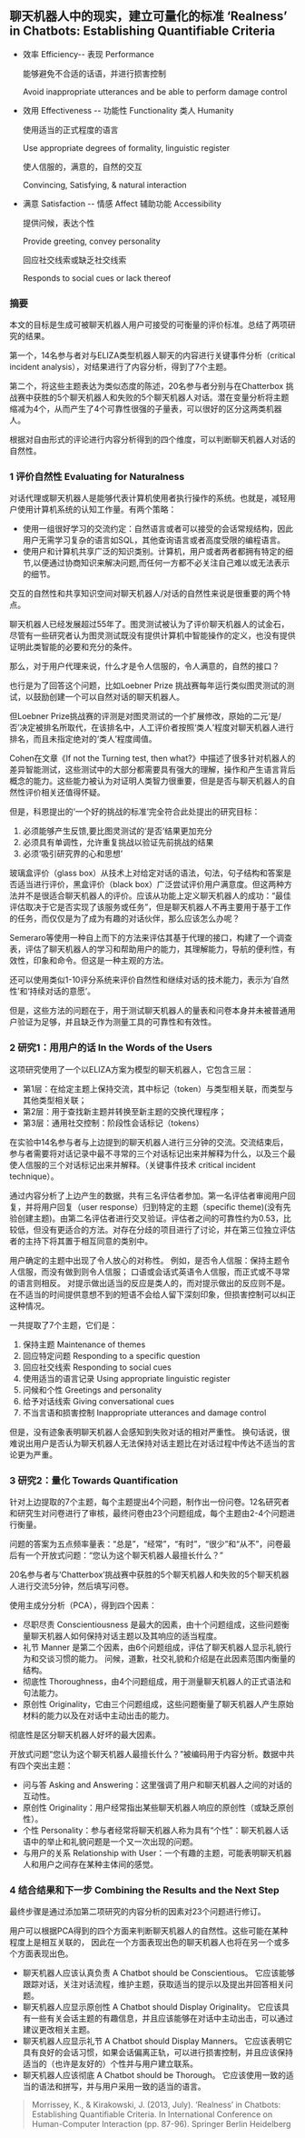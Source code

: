## 聊天机器人中的现实，建立可量化的标准                              ‘Realness’ in Chatbots: Establishing Quantifiable Criteria 

- 效率 Efficiency-- 表现 Performance    

  能够避免不合适的话语，并进行损害控制 

  Avoid inappropriate utterances and be able to perform damage control

- 效用 Effectiveness -- 功能性 Functionality  类人 Humanity

  使用适当的正式程度的语言

  Use appropriate degrees of formality, linguistic register

  使人信服的，满意的，自然的交互

  Convincing, Satisfying, & natural interaction

- 满意 Satisfaction -- 情感 Affect  辅助功能 Accessibility

  提供问候，表达个性

  Provide greeting, convey personality

  回应社交线索或缺乏社交线索

  Responds to social cues or lack thereof

### 摘要

本文的目标是生成可被聊天机器人用户可接受的可衡量的评价标准。总结了两项研究的结果。

第一个，14名参与者对与ELIZA类型机器人聊天的内容进行关键事件分析（critical incident analysis），对结果进行了内容分析，得到了7个主题。

第二个，将这些主题表达为类似态度的陈述，20名参与者分别与在Chatterbox 挑战赛中获胜的5个聊天机器人和失败的5个聊天机器人对话。潜在变量分析将主题缩减为4个，从而产生了4个可靠性很强的子量表，可以很好的区分这两类机器人。

根据对自由形式的评论进行内容分析得到的四个维度，可以判断聊天机器人对话的自然性。

### 1 评价自然性 Evaluating for Naturalness

对话代理或聊天机器人是能够代表计算机使用者执行操作的系统。也就是，减轻用户使用计算机系统的认知工作量。有两个策略：

- 使用一组很好学习的交流约定：自然语言或者可以接受的会话常规结构，因此用户无需学习复杂的语言如SQL，其他查询语言或者高度受限的编程语言。
- 使用户和计算机共享广泛的知识类别。计算机，用户或者两者都拥有特定的细节,以便通过协商知识来解决问题,而任何一方都不必关注自己难以或无法表示的细节。

交互的自然性和共享知识空间对聊天机器人/对话的自然性来说是很重要的两个特点。

聊天机器人已经发展超过55年了。图灵测试被认为了评价聊天机器人的试金石，尽管有一些研究者认为图灵测试既没有提供计算机中智能操作的定义，也没有提供证明此类智能的必要和充分的条件。

那么，对于用户代理来说，什么才是令人信服的，令人满意的，自然的接口？

也行是为了回答这个问题，比如Loebner Prize 挑战赛每年运行类似图灵测试的测试，以鼓励创建一个可以自然对话的聊天机器人。

但Loebner Prize挑战赛的评测是对图灵测试的一个扩展修改，原始的二元‘是/否’决定被排名所取代，在该排名中，人工评价者按照‘类人’程度对聊天机器人进行排名，而且未指定绝对的‘类人’程度阈值。

Cohen在文章《If not the Turning test, then what?》中描述了很多针对机器人的差异智能测试，这些测试中的大部分都需要具有强大的理解，操作和产生语言背后概念的能力。这些能力被认为对证明人类智力很重要，但是是否与聊天机器人的自然性评价相关还值得怀疑。

但是，科恩提出的‘一个好的挑战的标准’完全符合此处提出的研究目标：

1. 必须能够产生反馈,要比图灵测试的‘是否’结果更加充分
2. 必须具有单调性，允许重复挑战以验证先前挑战的结果
3. 必须‘吸引研究界的心和思想’

玻璃盒评价（glass box）从技术上对给定对话的语法，句法，句子结构和答案是否适当进行评价，黑盒评价（black box）广泛尝试评价用户满意度。但这两种方法并不是很适合聊天机器人的评价。应该从功能上定义聊天机器人的成功：“最佳评估取决于它是否实现了该服务或任务”，但是聊天机器人不再主要用于基于工作的任务，而仅仅是为了成为有趣的对话伙伴，那么应该怎么办呢？

Semeraro等使用一种自上而下的方法来评估其基于代理的接口，构建了一个调查表，评估了聊天机器人的学习和帮助用户的能力，其理解能力，导航的便利性，有效性，印象和命令。但这是一种主观的方法。

还可以使用类似1-10评分系统来评价自然性和继续对话的技术能力，表示为‘自然性’和‘持续对话的意愿’。

但是，这些方法的问题在于，用于测试聊天机器人的量表和问卷本身并未被普通用户验证为足够，并且缺乏作为测量工具的可靠性和有效性。

### 2 研究1：用用户的话 In the Words of the Users

这项研究使用了一个以ELIZA方案为模型的聊天机器人，它包含三层：

- 第1层：在给定主题上保持交流，其中标记（token）与类型相关联，而类型与其他类型相关联；
- 第2层：用于查找新主题并转换至新主题的交换代理程序；
- 第3层：通用社交控制：阶段性会话标记（tokens）

在实验中14名参与者与上边提到的聊天机器人进行三分钟的交流。交流结束后，参与者需要将对话记录中最不寻常的三个对话标记出来并解释为什么，以及三个最使人信服的三个对话标记出来并解释。（关键事件技术 critical incident technique）。

通过内容分析了上边产生的数据，共有三名评估者参加。第一名评估者审阅用户回复，并将用户回复（user response）归到特定的主题（specific theme)(没有先验创建主题)。由第二名评估者进行交叉验证。评估者之间的可靠性约为0.53，比较低，但没有更适合的方法。对存在分歧的项目进行了讨论，并在第三位独立评估者的主持下将其置于相互同意的类别中。

用户确定的主题中出现了令人放心的对称性。 例如，是否令人信服：保持主题令人信服，而没有做到则令人信服； 口语或会话式英语令人信服，而正式或不寻常的语言则相反。 对提示做出适当的反应是类人的，而对提示做出的反应则不是。 在不适当的时间提供意想不到的短语不会给人留下深刻印象，但损害控制可以纠正这种情况。

一共提取了7个主题，它们是：

1.  保持主题 Maintenance of themes
2.  回应特定问题 Responding to a specific question 
3.  回应社交线索 Responding to social cues 
4. 使用适当的语言记录 Using appropriate linguistic register 
5. 问候和个性 Greetings and personality 
6. 给予对话线索 Giving conversational cues 
7. 不当言语和损害控制 Inappropriate utterances and damage control

但是，没有迹象表明聊天机器人会感知到失败对话的相对严重性。 换句话说，很难说出用户是否认为聊天机器人无法保持对话主题比在对话过程中传达不适当的言论更为严重。

 ### 3 研究2：量化  Towards Quantification
针对上边提取的7个主题，每个主题提出4个问题，制作出一份问卷。12名研究者和研究生对问卷进行了审核，最终问卷由23个问题组成，每个主题由2-4个问题进行衡量。

问题的答案为五点频率量表：“总是”，“经常”，“有时”，“很少”和“从不”，问卷最后有一个开放式问题：“您认为这个聊天机器人最擅长什么？”

20名参与者与‘Chatterbox’挑战赛中获胜的5个聊天机器人和失败的5个聊天机器人进行交流5分钟，然后填写问卷。

使用主成分分析（PCA），得到四个因素：
- 尽职尽责 Conscientiousness 是最大的因素，由十个问题组成，这些问题衡量聊天机器人如何保持对话主题以及其响应的适当程度。
- 礼节 Manner 是第二个因素，由6个问题组成，评估了聊天机器人显示礼貌行为和交谈习惯的能力。 问候，道歉，社交礼貌和介绍是在此因素范围内衡量的结构。
- 彻底性 Thoroughness，由4个问题组成，用于测量聊天机器人的正式语法和句法能力。
- 原创性 Originality，它由三个问题组成，这些问题衡量了聊天机器人产生原始材料的能力以及在对话中主动出击的能力。

彻底性是区分聊天机器人好坏的最大因素。

开放式问题“您认为这个聊天机器人最擅长什么？”被编码用于内容分析。数据中共有四个突出主题：
- 问与答 Asking and Answering：这里强调了用户和聊天机器人之间的对话的互动性。
- 原创性 Originality：用户经常指出某些聊天机器人响应的原创性（或缺乏原创性）。
- 个性 Personality：参与者经常将聊天机器人称为具有“个性”：聊天机器人话语中的举止和礼貌问题是一个又一次出现的问题。
- 与用户的关系 Relationship with User：一个有趣的主题，可能表明聊天机器人和用户之间存在某种主体间的感觉。

### 4 结合结果和下一步 Combining the Results and the Next Step
最终步骤是通过添加第二项研究的内容分析的因素对23个问题进行修订。

用户可以根据PCA得到的四个方面来判断聊天机器人的自然性。这些可能在某种程度上是相互关联的，
因此在一个方面表现出色的聊天机器人也将在另一个或多个方面表现出色。
- 聊天机器人应该认真负责 A Chatbot should be Conscientious。 它应该能够跟踪对话，关注对话流程，维护主题，获取适当的提示以及提出并回答相关问题。
- 聊天机器人应显示原创性 A Chatbot should Display Originality。 它应该具有一些有关会话主题的有趣信息，并且应该能够在对话中主动出击，可以通过建议更改相关主题。
- 聊天机器人应显示礼节 A Chatbot should Display Manners。 它应该表明它具有良好的会话习惯，如果会话偏离正轨，可以进行损害控制，并且应该保持适当的（也许是友好的）个性并与用户建立联系。
- 聊天机器人应该彻底 A Chatbot should be Thorough。 它应该使用一致的适当的语法和拼写，并与用户采用一致的适当的语言。












> Morrissey, K., & Kirakowski, J. (2013, July). ‘Realness’ in Chatbots: Establishing Quantifiable Criteria. In International Conference on Human-Computer Interaction (pp. 87-96). Springer Berlin Heidelberg
